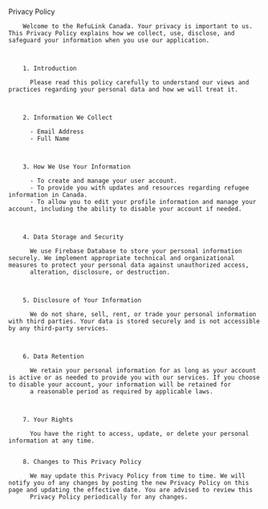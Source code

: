 Privacy Policy
      
        Welcome to the RefuLink Canada. Your privacy is important to us. This Privacy Policy explains how we collect, use, disclose, and safeguard your information when you use our application.
      

      
        1. Introduction
      
          Please read this policy carefully to understand our views and practices regarding your personal data and how we will treat it.
      

      
        2. Information We Collect
      
          - Email Address
          - Full Name
      
      
      
        3. How We Use Your Information
      
          - To create and manage your user account.
          - To provide you with updates and resources regarding refugee information in Canada.
          - To allow you to edit your profile information and manage your account, including the ability to disable your account if needed.
      
      
      
        4. Data Storage and Security
      
          We use Firebase Database to store your personal information securely. We implement appropriate technical and organizational measures to protect your personal data against unauthorized access,
          alteration, disclosure, or destruction.
      
      
      
        5. Disclosure of Your Information
      
          We do not share, sell, rent, or trade your personal information with third parties. Your data is stored securely and is not accessible by any third-party services.
      

      
        6. Data Retention
      
          We retain your personal information for as long as your account is active or as needed to provide you with our services. If you choose to disable your account, your information will be retained for
          a reasonable period as required by applicable laws.
      
      
      
        7. Your Rights
      
          You have the right to access, update, or delete your personal information at any time.
      
      
        8. Changes to This Privacy Policy
      
          We may update this Privacy Policy from time to time. We will notify you of any changes by posting the new Privacy Policy on this page and updating the effective date. You are advised to review this 
          Privacy Policy periodically for any changes.
      
      
  
